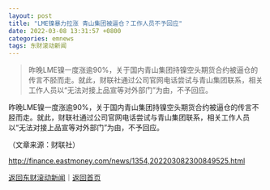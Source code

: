 ```yaml
---
layout: post
title: "LME镍暴力拉涨 青山集团被逼仓？工作人员不予回应"
date: 2022-03-08 13:31:57 +0800
categories: emnews
tags: 东财滚动新闻
---
```

> 昨晚LME镍一度涨逾90%，关于国内青山集团持镍空头期货合约被逼仓的传言不胫而走。就此，财联社通过公司官网电话尝试与青山集团联系，相关工作人员以“无法对接上品宣等对外部门”为由，不予回应。

<p>昨晚LME镍一度涨逾90%，关于国内青山集团持镍空头期货合约被逼仓的传言不胫而走。就此，财联社通过公司官网电话尝试与青山集团联系，相关工作人员以“无法对接上品宣等对外部门”为由，不予回应。</p><p class="em_media">（文章来源：财联社）</p>

<http://finance.eastmoney.com/news/1354,202203082300849525.html>

[返回东财滚动新闻](//finews.withounder.com/emnews/)｜[返回首页](//finews.withounder.com/)